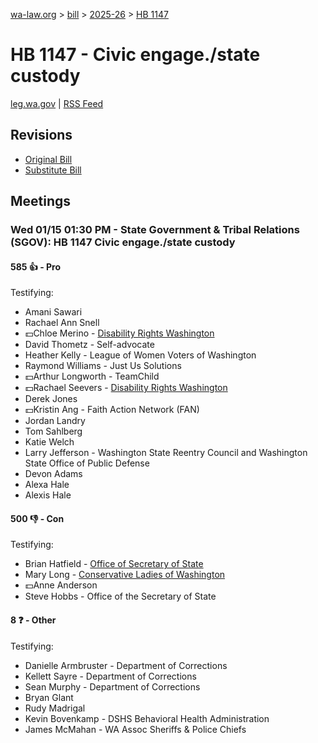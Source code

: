 [wa-law.org](/) > [bill](/bill/) > [2025-26](/bill/2025-26/) > [HB 1147](/bill/2025-26/hb/1147/)

# HB 1147 - Civic engage./state custody
[leg.wa.gov](https://app.leg.wa.gov/billsummary?BillNumber=1147&Year=2025&Initiative=false) | [RSS Feed](./rss.xml)

## Revisions
* [Original Bill](1/)
* [Substitute Bill](S/)

## Meetings
### Wed 01/15 01:30 PM - State Government & Tribal Relations (SGOV): HB 1147 Civic engage./state custody
#### 585 👍 - Pro
Testifying:
* Amani Sawari
* Rachael Ann Snell
* 💵Chloe Merino - [Disability Rights Washington](/org/disability_rights_washington/)
* David Thometz - Self-advocate
* Heather Kelly - League of Women Voters of Washington
* Raymond Williams - Just Us Solutions
* 💵Arthur Longworth - TeamChild
* 💵Rachael Seevers - [Disability Rights Washington](/org/disability_rights_washington/)
* Derek Jones
* 💵Kristin Ang - Faith Action Network (FAN)
* Jordan Landry
* Tom Sahlberg
* Katie Welch
* Larry Jefferson - Washington State Reentry Council and Washington State Office of Public Defense
* Devon Adams
* Alexa Hale
* Alexis Hale

#### 500 👎 - Con
Testifying:
* Brian Hatfield - [Office of Secretary of State](/org/office_of_secretary_of_state/)
* Mary Long - [Conservative Ladies of Washington](/org/conservative_ladies_of_washington/)
* 💵Anne Anderson
* Steve Hobbs - Office of the Secretary of State

#### 8 ❓ - Other
Testifying:
* Danielle Armbruster - Department of Corrections
* Kellett Sayre - Department of Corrections
* Sean Murphy - Department of Corrections
* Bryan Glant
* Rudy Madrigal
* Kevin Bovenkamp - DSHS Behavioral Health Administration
* James McMahan - WA Assoc Sheriffs & Police Chiefs
